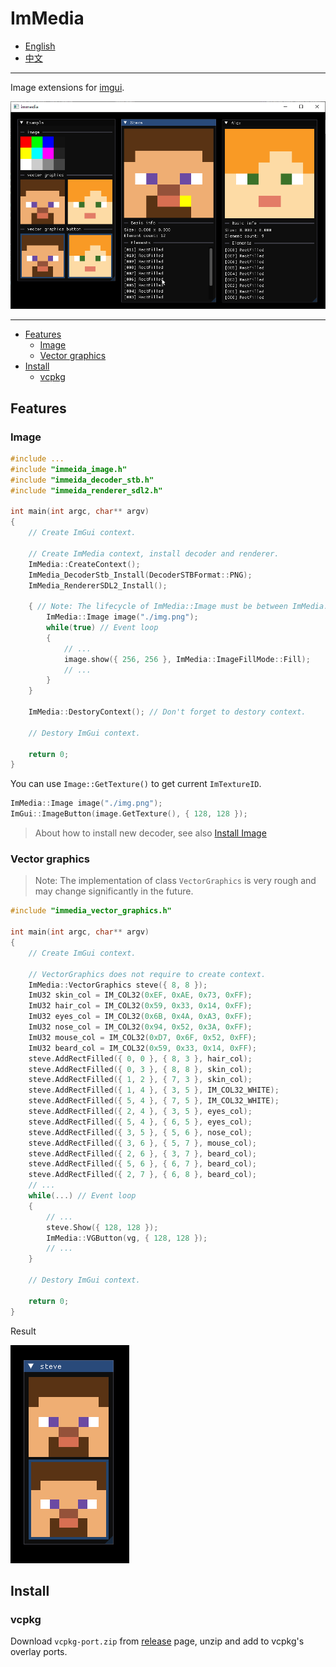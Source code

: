 # ImMedia

- [English](./README.md)
- [中文](./doc/zh_cn/README.md)

---

Image extensions for [imgui](https://github.com/ocornut/imgui).

![](./doc/en/img/screenshot.png)

---

- [Features](#features)
  - [Image](#image)
  - [Vector graphics](#vector-graphics)
- [Install](#install)
  - [vcpkg](#vcpkg)

## Features

### Image

```cpp
#include ...
#include "immeida_image.h"
#include "immeida_decoder_stb.h"
#include "immeida_renderer_sdl2.h"

int main(int argc, char** argv)
{
    // Create ImGui context.

    // Create ImMedia context, install decoder and renderer.
    ImMedia::CreateContext();
    ImMedia_DecoderStb_Install(DecoderSTBFormat::PNG);
    ImMedia_RendererSDL2_Install();

    { // Note: The lifecycle of ImMedia::Image must be between ImMedia::CreateContext() and ImMedia::DestoryContext().
        ImMedia::Image image("./img.png");
        while(true) // Event loop
        {
            // ...
            image.show({ 256, 256 }, ImMedia::ImageFillMode::Fill);
            // ...
        }   
    }
    
    ImMedia::DestoryContext(); // Don't forget to destory context.

    // Destory ImGui context.

    return 0;
}
```

You can use `Image::GetTexture()` to get current `ImTextureID`.

```cpp
ImMedia::Image image("./img.png");
ImGui::ImageButton(image.GetTexture(), { 128, 128 });
```

> About how to install new decoder, see also [Install Image](./doc/en/Install%20Image%20Decoder.md)

### Vector graphics

> Note: The implementation of class `VectorGraphics` is very rough and may change significantly in the future.

```cpp
#include "immedia_vector_graphics.h"

int main(int argc, char** argv)
{
    // Create ImGui context.

    // VectorGraphics does not require to create context.
	ImMedia::VectorGraphics steve({ 8, 8 });
	ImU32 skin_col = IM_COL32(0xEF, 0xAE, 0x73, 0xFF);
	ImU32 hair_col = IM_COL32(0x59, 0x33, 0x14, 0xFF);
	ImU32 eyes_col = IM_COL32(0x6B, 0x4A, 0xA3, 0xFF);
	ImU32 nose_col = IM_COL32(0x94, 0x52, 0x3A, 0xFF);
	ImU32 mouse_col = IM_COL32(0xD7, 0x6F, 0x52, 0xFF);
	ImU32 beard_col = IM_COL32(0x59, 0x33, 0x14, 0xFF);
	steve.AddRectFilled({ 0, 0 }, { 8, 3 }, hair_col);
	steve.AddRectFilled({ 0, 3 }, { 8, 8 }, skin_col);
	steve.AddRectFilled({ 1, 2 }, { 7, 3 }, skin_col);
	steve.AddRectFilled({ 1, 4 }, { 3, 5 }, IM_COL32_WHITE);
	steve.AddRectFilled({ 5, 4 }, { 7, 5 }, IM_COL32_WHITE);
	steve.AddRectFilled({ 2, 4 }, { 3, 5 }, eyes_col);
	steve.AddRectFilled({ 5, 4 }, { 6, 5 }, eyes_col);
	steve.AddRectFilled({ 3, 5 }, { 5, 6 }, nose_col);
	steve.AddRectFilled({ 3, 6 }, { 5, 7 }, mouse_col);
	steve.AddRectFilled({ 2, 6 }, { 3, 7 }, beard_col);
	steve.AddRectFilled({ 5, 6 }, { 6, 7 }, beard_col);
	steve.AddRectFilled({ 2, 7 }, { 6, 8 }, beard_col);
    // ...
    while(...) // Event loop
    {
        // ...
		steve.Show({ 128, 128 });
		ImMedia::VGButton(vg, { 128, 128 });
        // ...
    }   
    
    // Destory ImGui context.

    return 0;
}
```
Result

![](./doc/en/img/vg_steve.png)

## Install

### vcpkg

Download `vcpkg-port.zip` from [release](https://github.com/HuaiminNotSleepYet/immedia/releases) page, unzip and add to vcpkg's overlay ports.
